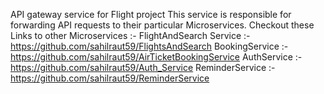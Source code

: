 API gateway service for Flight project
This service is responsible for forwarding API requests to their particular Microservices.
Checkout these Links to other Microservices :-
FlightAndSearch Service :- https://github.com/sahilraut59/FlightsAndSearch
BookingService :- https://github.com/sahilraut59/AirTicketBookingService
AuthService :- https://github.com/sahilraut59/Auth_Service
ReminderService :- https://github.com/sahilraut59/ReminderService
